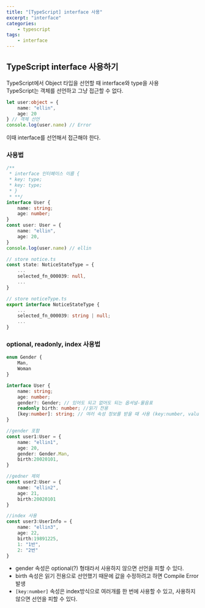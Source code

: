 ```yaml
--- 
title: "[TypeScript] interface 사용" 
excerpt: "interface"
categories: 
    - typescript
tags: 
    - interface
--- 
```

## TypeScript interface 사용하기

TypeScript에서 Object 타입을 선언할 때 interface와 type을 사용  
TypeScript는 객체를 선언하고 그냥 접근할 수 없다.  

```typescript
let user:object = {
    name: "ellin",
    age: 20
} // 객체 선언
console.log(user.name) // Error
```

이때 interface를 선언해서 접근해야 한다.  

### 사용법

```typescript
/**
 * interface 인터페이스 이름 {
 * key: type;
 * key: type;
 * }
 * **/
interface User {
    name: string;
    age: number;
}
const user: User = {
    name: "ellin",
    age: 20,
}
console.log(user.name) // ellin
```

```typescript
// store notice.ts
const state: NoticeStateType = {
    ...
    selected_fn_000039: null,
    ...
}

// store noticeType.ts
export interface NoticeStateType {
    ...
    selected_fn_000039: string | null;
    ...
}
```

### optional, readonly, index 사용법

```typescript
enum Gender {
    Man,
    Woman
}

interface User {
    name: string;
    age: number;
    gender?: Gender; // 있어도 되고 없어도 되는 옵셔널-물음표
    readonly birth: number; //읽기 전용
    [key:number]: string; // 여러 속성 정보를 받을 때 사용 (key:number, value:string)
}

//gender 포함
const user1:User = {
    name: "ellin1",
    age: 20,
    gender: Gender.Man,
    birth:20020101,
}

//gedner 제외
const user2:User = {
    name: "ellin2",
    age: 21,
    birth:20020101
}

//index 사용
const user3:UserInfo = {
    name: "ellin3",
    age: 22,
    birth:19891225,
    1: "1반",
    2: "2번"
}
```

- gender 속성은 optional(?) 형태라서 사용하지 않으면 선언을 피할 수 있다.
- birth 속성은 읽기 전용으로 선언했기 때문에 값을 수정하려고 하면 Compile Error 발생
- `[key:number]` 속성은 index방식으로 여러개를 한 번에 사용할 수 있고, 사용하지 않으면 선언을 피할 수 있다.